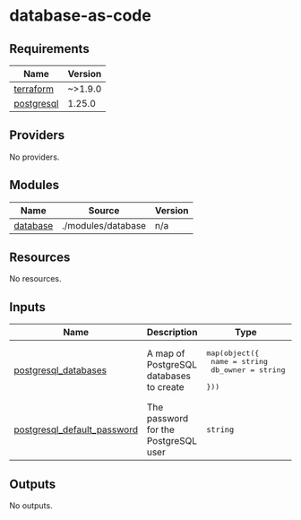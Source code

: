 # database-as-code

<!-- BEGIN_TF_DOCS -->
## Requirements

| Name | Version |
|------|---------|
| <a name="requirement_terraform"></a> [terraform](#requirement\_terraform) | ~>1.9.0 |
| <a name="requirement_postgresql"></a> [postgresql](#requirement\_postgresql) | 1.25.0 |

## Providers

No providers.

## Modules

| Name | Source | Version |
|------|--------|---------|
| <a name="module_database"></a> [database](#module\_database) | ./modules/database | n/a |

## Resources

No resources.

## Inputs

| Name | Description | Type | Default | Required |
|------|-------------|------|---------|:--------:|
| <a name="input_postgresql_databases"></a> [postgresql\_databases](#input\_postgresql\_databases) | A map of PostgreSQL databases to create | <pre>map(object({<br/>        name     = string<br/>        db_owner = string<br/>    }))</pre> | `{}` | no |
| <a name="input_postgresql_default_password"></a> [postgresql\_default\_password](#input\_postgresql\_default\_password) | The password for the PostgreSQL user | `string` | `""` | no |

## Outputs

No outputs.
<!-- END_TF_DOCS -->